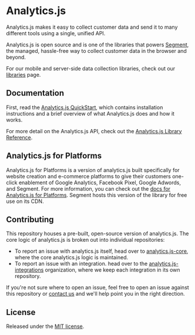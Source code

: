 # Analytics.js

Analytics.js makes it easy to collect customer data and send it to many different tools using a single, unified API.

Analytics.js is open source and is one of the libraries that powers [Segment](https://segment.com), the managed, hassle-free way to collect customer data in the browser and beyond.

For our mobile and server-side data collection libraries, check out our [libraries][] page.

## Documentation

First, read the [Analytics.js QuickStart][], which contains installation instructions and a brief overview of what Analytics.js does and how it works.

For more detail on the Analytics.js API, check out the [Analytics.js Library Reference][].

## Analytics.js for Platforms

Analytics.js for Platforms is a version of analytics.js built specifically for website creation and e-commerce platforms to give their customers one-click enablement of Google Analytics, Facebook Pixel, Google Adwords, and Segment. For more information, you can check out the [docs for Analytics.js for Platforms](https://segment.com/docs/guides/partners/analyticsjs-for-platforms/). Segment hosts this version of the library for free use on its CDN.

## Contributing

This repository houses a pre-built, open-source version of analytics.js. The core logic of analytics.js is broken out into individual repositories:

- To report an issue with analytics.js itself, head over to [analytics.js-core][], where the core analytics.js logic is maintained.
- To report an issue with an integration. head over to the [analytics.js-integrations][] organization, where we keep each integration in its own repository.

If you're not sure where to open an issue, feel free to open an issue against this repository or [contact us](https://segment.com/contact) and we'll help point you in the right direction.

## License

Released under the [MIT license](License.md).



[analytics.js library reference]: https://segment.com/docs/libraries/analytics.js
[analytics.js quickstart]: https://segment.com/docs/sources/website/analytics.js/quickstart
[analytics.js-core]: https://github.com/segmentio/analytics.js-core
[analytics.js-integrations]: https://github.com/segment-integrations?q=analytics.js-integration
[ci-badge]: https://travis-ci.org/segmentio/analytics.js.png?branch=master
[ci-link]: https://travis-ci.org/segmentio/analytics.js
[integrations]: https://segment.com/integrations
[libraries]: https://segment.com/libraries
[nodejs.org]: https://nodejs.org/
[spec]: https://segment.com/docs/spec/
